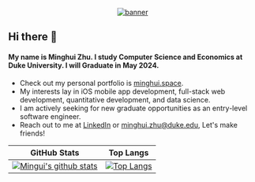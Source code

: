 <p align="center">
  <a href="https://navendu.me"><img src="https://pbs.twimg.com/profile_banners/1416121751843475456/1651700284/1500x500"(https://pbs.twimg.com/profile_banners/1416121751843475456/1651700284/1500x500) alt="banner" href=""></a>
  </br>
</p>

## Hi there 👋
#### My name is Minghui Zhu. I study Computer Science and Economics at Duke University. I will Graduate in May 2024.

- Check out my personal portfolio is [minghui.space](http://minghui.space/).
- My interests lay in iOS mobile app development, full-stack web development, quantitative development, and data science.
- I am actively seeking for new graduate opportunities as an entry-level software engineer.
- Reach out to me at [LinkedIn](https://www.linkedin.com/in/zhuminghui17/) or minghui.zhu@duke.edu, Let's make friends!


GitHub Stats               |  Top Langs
:-------------------------:|:-------------------------:
[![Mingui's github stats](https://github-readme-stats.vercel.app/api?username=zhuminghui17&show_icon=true&theme=dark)](https://github.com/zhuminghui17) |  [![Top Langs](https://github-readme-stats.vercel.app/api/top-langs/?username=zhuminghui17&layout=compact&theme=light)](https://github.com/anuraghazra/github-readme-stats)
